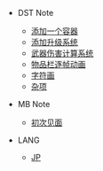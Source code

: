 - DST Note

  * [添加一个容器](/DST_Note/dst_note_1.md)
  * [添加升级系统](/DST_Note/dst_note_2.md)
  * [武器伤害计算系统](/DST_Note/dst_note_3.md)
  * [物品栏逐帧动画](/DST_Note/dst_note_4.md)
  * [字符画](/DST_Note/dst_note_5.md)
  * [杂项](/DST_Note/dst_note_misc.md)

- MB Note

  * [初次见面](/MB_Note/mb_1.md)

- LANG
  
  * [JP](/LANG/jp.md)
